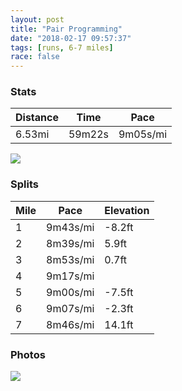 ```yaml
---
layout: post
title: "Pair Programming"
date: "2018-02-17 09:57:37"
tags: [runs, 6-7 miles]
race: false
---
```


### Stats

| Distance | Time | Pace |
|----------|------|------|
|6.53mi|59m22s|9m05s/mi|

<img src='https://maps.googleapis.com/maps/api/staticmap?maptype=roadmap&path=enc:ehrwFbiubMaAl[uo@y@gIcEmm@gGqGbDcI]wMsDez@yi@iCwHaYuRuTqFvDvC`CsBlKrE|YnSdElIpG|E`j@b]`VjGr[sAl_@xFbItDze@vBxCaDbDRjB}Z&key=AIzaSyC1MId7bFpkLXNAaYhBSTb8jLyiSqzbDtM&size=800x800&markers=color:yellow|label:S|40.73107,-74.0061&markers=color:green|label:F|40.730860000000014,-74.00567999999998'>

### Splits

| Mile | Pace | Elevation |
|------|------|-----------|
|1|9m43s/mi|-8.2ft|
|2|8m39s/mi|5.9ft|
|3|8m53s/mi|0.7ft|
|4|9m17s/mi||
|5|9m00s/mi|-7.5ft|
|6|9m07s/mi|-2.3ft|
|7|8m46s/mi|14.1ft|

### Photos
<img src='https://dgtzuqphqg23d.cloudfront.net/7lRUBSMycbolrZNYEUpBWHWJv4kkgV32TtpjmRCnqs4-577x768.jpg'>
